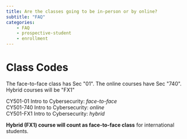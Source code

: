 ```yaml
---
title: Are the classes going to be in-person or by online?
subtitle: "FAQ"
categories:
    - FAQ
    - prospective-student
    - enrollment
---
```

# Class Codes
The face-to-face class has Sec "01". The online courses have Sec "740".
Hybrid courses will be "FX1"  <br>
 
CY501-01  Intro to Cybersecurity: *face-to-face* <br>
CY501-740 Intro to Cybersecurity: *online* <br>
CY501-FX1 Intro to Cybersecurity: *hybrid* <br>

**Hybrid (FX1) course will count as face-to-face class** for international students. 